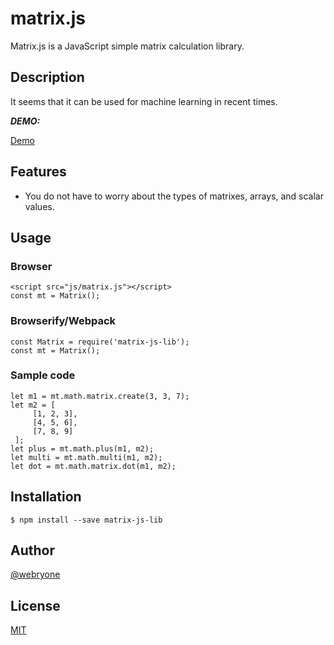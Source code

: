 # matrix.js
Matrix.js is a JavaScript simple matrix calculation library.

## Description
It seems that it can be used for machine learning in recent times.

***DEMO:***

[Demo](https://webryone.github.io/matrix.js/)

## Features

- You do not have to worry about the types of matrixes, arrays, and scalar values.

## Usage

### Browser
    <script src="js/matrix.js"></script>
    const mt = Matrix();

### Browserify/Webpack
    const Matrix = require('matrix-js-lib');
    const mt = Matrix();
    
### Sample code
    let m1 = mt.math.matrix.create(3, 3, 7);
    let m2 = [
         [1, 2, 3],
         [4, 5, 6],
         [7, 8, 9]
     ];
    let plus = mt.math.plus(m1, m2);
    let multi = mt.math.multi(m1, m2);
    let dot = mt.math.matrix.dot(m1, m2);

## Installation

    $ npm install --save matrix-js-lib

## Author

[@webryone](https://twitter.com/webryone)

## License

[MIT](https://webryone.github.io/matrix.js/LICENSE.txt)
